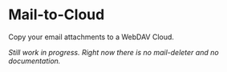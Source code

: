# Mail-to-Cloud
Copy your email attachments to a WebDAV Cloud. 

_Still work in progress. Right now there is no mail-deleter and no documentation._
